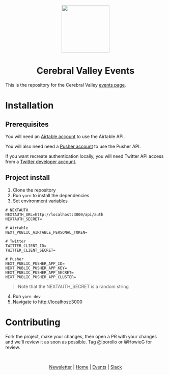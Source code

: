 <p align="center">
  <a href="https://github.com/cerebralvalley//">
    <img width="150px" height="150px" src="https://avatars.githubusercontent.com/u/135695649?s=200&v=4"/>
  </a>
</p>

<h1 align="center">Cerebral Valley Events</h1>

This is the repository for the Cerebral Valley <a href="https://cerebralvalley.ai/slack">events page</a>.

# Installation

## Prerequisites

You will need an [Airtable account](https://airtable.com/developers/web/api/introduction) to use the Airtable API.

You will also need need a [Pusher account](https://pusher.com/) to use the Pusher API.

If you want recreate authentication locally, you will need Twitter API access from a [Twitter developer account](https://developer.twitter.com/).

## Project install

1. Clone the repository
2. Run `yarn` to install the dependencies
3. Set environment variables

```
# NEXTAUTH
NEXTAUTH_URL=http://localhost:3000/api/auth
NEXTAUTH_SECRET=

# Airtable
NEXT_PUBLIC_AIRTABLE_PERSONAL_TOKEN=

# Twitter
TWITTER_CLIENT_ID=
TWITTER_CLIENT_SECRET=

# Pusher
NEXT_PUBLIC_PUSHER_APP_ID=
NEXT_PUBLIC_PUSHER_APP_KEY=
NEXT_PUBLIC_PUSHER_APP_SECRET=
NEXT_PUBLIC_PUSHER_APP_CLUSTER=
```

> Note that the NEXTAUTH_SECRET is a random string

4. Run `yarn dev`
5. Navigate to http://localhost:3000

# Contributing

Fork the project, make your changes, then open a PR with your changes and we'll review it as soon as possible. Tag @iporollo or @HowieG for review.

<br />

<p align="center">
  <a href="https://cerebralvalley.beehiiv.com/">Newsletter</a>
  |
  <a href="https://events.cerebralvalley.ai">Home</a>
  |
  <a href="https://events.cerebralvalley.ai">Events</a>
  |
  <a href="https://cerebralvalley.ai/slack">Slack</a>
</p>
